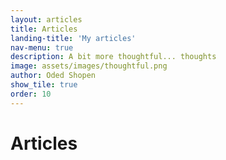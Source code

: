 ```yaml
---
layout: articles
title: Articles
landing-title: 'My articles'
nav-menu: true
description: A bit more thoughtful... thoughts
image: assets/images/thoughtful.png
author: Oded Shopen
show_tile: true
order: 10
---
```


<h1>Articles</h1>
